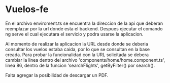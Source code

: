 # Vuelos-fe
En el archivo enviroment.ts se encuentra la direccion de la api que deberan reemplazar por la url donde esta el backend.
Despues ejecutar el comando ng serve el cual ejecutara el servicio y podra usarse la aplicacion.

Al momento de realizar la aplicacion la URL desde donde se deberia consultar los vuelos estaba caida, por lo que se consultan en la base creada.
Para probar la funcionalidad con la URL solicitada se debera cambiar la linea dentro del archivo 'components/home/home.component.ts', linea 86, dentro de la funcion 'searchFlights', getByFilter() por search().

Falta agregar la posibilidad de descargar un PDF.
